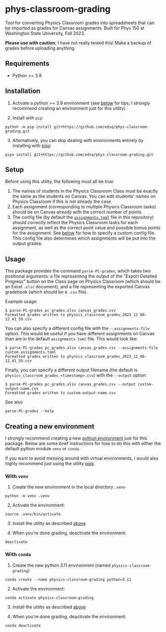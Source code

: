 # phys-classroom-grading

Tool for converting Physics Classroom grades into spreadsheets that can be imported as
grades for Canvas assignments.  Built for Phys 150 at Washington State University, Fall
2023.

**Please use with caution**; I have not really tested this!  Make a backup of
grades before uploading anything.


## Requirements
- Python >= 3.9


## Installation

1. Activate a python >= 3.9 environment (see [below](#creating-a-new-environment) for
   tips; I strongly recommend creating an environment just for this utility)

2. Install with `pip`:
```
python -m pip install git+https://github.com/edsq/phys-classroom-grading.git
```

3. Alternatively, you can skip dealing with environments entirely by installing with
   [pipx](https://pipx.pypa.io/stable/):
```
pipx install git+https://github.com/edsq/phys-classroom-grading.git
```

## Setup

Before using this utility, the following must all be true:

1. The names of students in the Physics Classroom Class must be exactly the same as the
   students on Canvas.  You can edit students' names on Physics Classroom if this is not
   already the case.
2. Each assignment (corresponding to multiple Physics Classroom tasks) should be on
   Canvas already with the correct number of points.
3. The config file (by default the
   [`assignments.toml`](https://github.com/edsq/phys-classroom-grading/blob/b031ddf0ea50df36e69d25defeb71f333eafd14e/src/phys_classroom_grading/assignments.toml)
   file in this repository) should correctly reflect the Physics Classroom tasks for
   each assignment, as well as the correct point value and possible bonus points for the
   assignment.  See [below](#usage) for how to specify a custom config file.  This
   config file also determines which assignments will be put into the output grades.


## Usage

This package provides the command `parse-PC-grades`, which takes two positional
arguments: a file representing the output of the "Export Detailed Progress" button on
the Class page on Physics Classroom (which should be an Excel `.xlsc` document), and a
file representing the exported Canvas gradebook (which should be a `.csv` file).

Example usage:

```
$ parse-PC-grades pc_grades.xlsx canvas_grades.csv
Formatted grades written to physics_classroom_grades_2023_12_06-12_41_59.csv
```

You can also specify a different config file with the `--assignments-file` option.  This
would be useful if you have different assignments on Canvas than are in the default
`assignments.toml` file.  This would look like:

```
$ parse-PC-grades pc_grades.xlsx canvas_grades.csv --assignments-file custom_assignments.toml
Formatted grades written to physics_classroom_grades_2023_12_06-12_41_59.csv
```

Finally, you can specify a different output filename (the default is
`physics_classroom_grades_<timestamp>.csv`) with the `--output` option:

```
$ parse-PC-grades pc_grades.xlsx canvas_grades.csv --output custom-output-name.csv
Formatted grades written to custom-output-name.csv
```

See also

```
parse-PC-grades --help
```


## Creating a new environment

I strongly recommend creating a new [python
environment](https://realpython.com/python-virtual-environments-a-primer/) just for this
package.  Below are some brief instructions for how to do this with either the default
python module `venv` or `conda`.

If you want to avoid messing around with virtual environments, I would also highly
recommend just using the utility [pipx](https://pipx.pypa.io/stable/).

### With `venv`

1. Create the new environment in the local directory `.venv`
```
python -m venv .venv
```

2. Activate the environment:
```
source .venv/bin/activate
```

3. Install the utility as described [above](#installation)

4. When you're done grading, deactivate the environment:
```
deactivate
```

### With `conda`
1. Create the new python 3.11 environment (named `physics-classroom-grading`)
```
conda create --name physics-classroom-grading python=3.11
```

2. Activate the environment:
```
conda activate physics-classroom-grading
```

3. Install the utility as described [above](#installation)

4. When you're done grading, deactivate the environment:
```
conda deactivate
```

